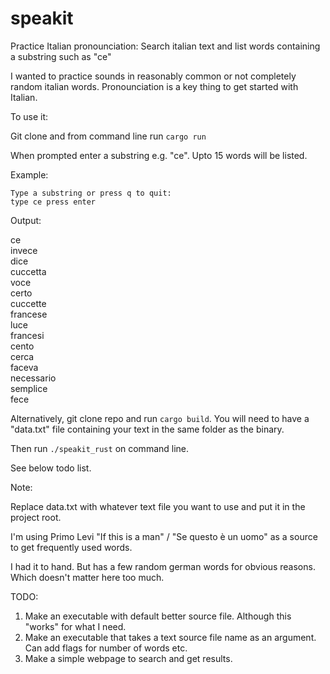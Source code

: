 # speakit
Practice Italian pronounciation: Search italian text and list words containing a substring such as "ce"

I wanted to practice sounds in reasonably common or not completely random italian words. 
Pronounciation is a key thing to get started with Italian.

To use it:

Git clone and from command line run `cargo run`

When prompted enter a substring e.g. "ce". Upto 15 words will be listed.

Example: 

`Type a substring or press q to quit:` \
`type ce press enter` 

Output: 

ce \
invece \
dice \
cuccetta \
voce \
certo \
cuccette \
francese \
luce \
francesi \
cento \
cerca \
faceva \
necessario \
semplice \
fece 

Alternatively, git clone repo and run `cargo build`. You will need to have a "data.txt" file containing your text in the same folder as the binary.

Then run `./speakit_rust` on command line. 

See below todo list.

Note: 

Replace data.txt with whatever text file you want to use and put it in the project root. 

I'm using Primo Levi "If this is a man" / "Se questo è un uomo" as a source to get frequently used words.

I had it to hand. But has a few random german words for obvious reasons. Which doesn't matter here too much.

TODO:

1. Make an executable with default better source file. Although this "works" for what I need.
2. Make an executable that takes a text source file name as an argument. Can add flags for number of words etc. 
3. Make a simple webpage to search and get results.


